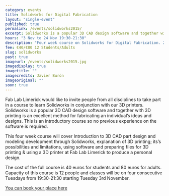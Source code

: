 ```yaml
---
category: events
title: Solidworks for Digital Fabrication
layout: "single-event"
published: true
permalink: /events/solidworks2015/
excerpt: Solidworks is a popular 3D CAD design software and together with 3D printing is an excellent method for fabricating an individual’s ideas and designs.
hours: "3 Nov to 24 Nov 19:30-21:30"
description: "Four week course on Solidworks for Digital Fabrication. 2 Nov to 24 Nov 19:30-21:30"
fee: €40/€80 12 Students/Adults
slug: solidworks
past: true
imageurl: /events/solidworks2015.jpg
imagedisplay: true
imagetitle: ""
imagecredits: Javier Burón
imageoriginal: ""
soon: true
---
```



Fab Lab Limerick would like to invite people from all disciplines to take part in a course to learn Solidworks in conjunction with our 3D printers. Solidworks is a popular 3D CAD design software and together with 3D printing is an excellent method for fabricating an individual’s ideas and designs. This is an introductory course so no previous experience on the software is required.

This four week course will cover Introduction to 3D CAD part design and modeling development through Solidworks, explanation of 3D printing; its’s possibilities and limitations, using software and preparing files for 3D printing & using a 3D printer at Fab Lab Limerick to produce a personal design.

The cost of the full course is 40 euros for students and 80 euros for adults. Capacity of this course is 12 people and classes will be on four consecutive Tuesdays from 19:30-21:30 starting Tuesday 3rd November.

[You can book your place here](http://fablablimerick.ticketleap.com/solid-works-course/)
